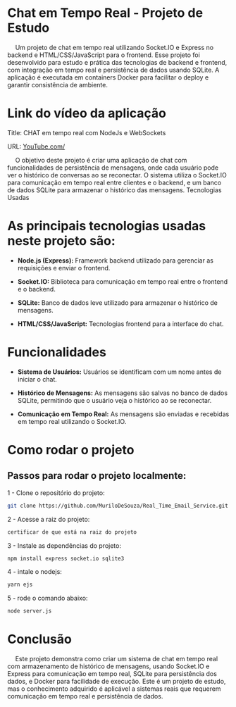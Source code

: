 # Chat em Tempo Real - Projeto de Estudo

&emsp; Um projeto de chat em tempo real utilizando Socket.IO e Express no backend e HTML/CSS/JavaScript para o frontend. Esse projeto foi desenvolvido para estudo e prática das tecnologias de backend e frontend, com integração em tempo real e persistência de dados usando SQLite. A aplicação é executada em containers Docker para facilitar o deploy e garantir consistência de ambiente.

# Link do vídeo da aplicação

Title: CHAT em tempo real com NodeJs e WebSockets

URL: [YouTube.com/](https://youtu.be/RisC86HOeFE)

&emsp; O objetivo deste projeto é criar uma aplicação de chat com funcionalidades de persistência de mensagens, onde cada usuário pode ver o histórico de conversas ao se reconectar. O sistema utiliza o Socket.IO para comunicação em tempo real entre clientes e o backend, e um banco de dados SQLite para armazenar o histórico das mensagens.
Tecnologias Usadas

# As principais tecnologias usadas neste projeto são:

- **Node.js (Express):** Framework backend utilizado para gerenciar as requisições e enviar o frontend.

- **Socket.IO:** Biblioteca para comunicação em tempo real entre o frontend e o backend.
    
- **SQLite:** Banco de dados leve utilizado para armazenar o histórico de mensagens.
        
- **HTML/CSS/JavaScript:** Tecnologias frontend para a interface do chat.

# Funcionalidades

- **Sistema de Usuários:** Usuários se identificam com um nome antes de iniciar o chat.
    
- **Histórico de Mensagens:** As mensagens são salvas no banco de dados SQLite, permitindo que o usuário veja o histórico ao se reconectar.
    
- **Comunicação em Tempo Real:** As mensagens são enviadas e recebidas em tempo real utilizando o Socket.IO.

# Como rodar o projeto

## Passos para rodar o projeto localmente:

1 - Clone o repositório do projeto:
```bash
git clone https://github.com/MuriloDeSouza/Real_Time_Email_Service.git
```


2 - Acesse a raiz do projeto:
```bash
certificar de que está na raiz do projeto
```

3 - Instale as dependências do projeto:
```bash
npm install express socket.io sqlite3 
```

4 - intale o nodejs:
```bash
yarn ejs
```

5 - rode o comando abaixo:
```bash
node server.js
```

# Conclusão

&emsp; Este projeto demonstra como criar um sistema de chat em tempo real com armazenamento de histórico de mensagens, usando Socket.IO e Express para comunicação em tempo real, SQLite para persistência dos dados, e Docker para facilidade de execução. Este é um projeto de estudo, mas o conhecimento adquirido é aplicável a sistemas reais que requerem comunicação em tempo real e persistência de dados.